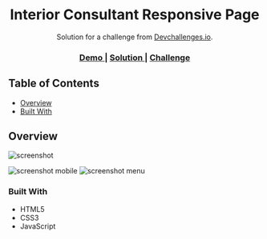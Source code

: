 <!-- Please update value in the {}  -->

<h1 align="center">Interior Consultant Responsive Page</h1>

<div align="center">
  Solution for a challenge from <a href="http://devchallenges.io" target="_blank">Devchallenges.io</a>.
</div>

<div align="center">
  <h3>
    <a href="https://gustavopendeza.github.io/interior-consultant-responsive">
      Demo
    </a>
    <span> | </span>
    <a href="https://github.com/GustavoPendeza/interior-consultant-responsive">
      Solution
    </a>
    <span> | </span>
    <a href="https://devchallenges.io/challenges/Jymh2b2FyebRTUljkNcb">
      Challenge
    </a>
  </h3>
</div>

<!-- TABLE OF CONTENTS -->

## Table of Contents

- [Overview](#overview)
- [Built With](#built-with)

<!-- OVERVIEW -->

## Overview

![screenshot](https://user-images.githubusercontent.com/53589614/231877047-be0786ca-f23a-4adc-84fd-ec3d564f6c43.png)

![screenshot mobile](https://user-images.githubusercontent.com/53589614/231877266-9f7eda7e-33bb-4370-a4a0-3e363bffa52d.png)
![screenshot menu](https://user-images.githubusercontent.com/53589614/231877480-511de131-19b9-4acc-9c6b-e83a76c867de.png)

### Built With

<!-- This section should list any major frameworks that you built your project using. Here are a few examples.-->

- HTML5
- CSS3
- JavaScript
